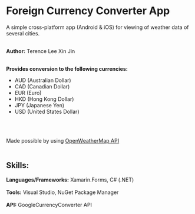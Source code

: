 # Foreign Currency Converter App


A simple cross-platform app (Android & iOS) for viewing of weather data of several cities.<br/><br/>

**Author:** Terence Lee Xin Jin<br/><br/>

**Provides conversion to the following currencies:** 
<ul>
  <li>AUD (Australian Dollar)</li>
  <li>CAD (Canadian Dollar)</li>
  <li>EUR (Euro)</li>
  <li>HKD (Hong Kong Dollar)</li>
  <li>JPY (Japanese Yen)</li>
  <li>USD (United States Dollar)</li>
</ul>
    
<br/><br/>

Made possible by using <a href="https://openweathermap.org/" target="_blank">OpenWeatherMap API</a><br/><br/>



## Skills:
   **Languages/Frameworks:** Xamarin.Forms, C# (.NET)<br/><br/>
   **Tools:** Visual Studio, NuGet Package Manager<br/><br/>
   **API:** GoogleCurrencyConverter API<br/><br/>

